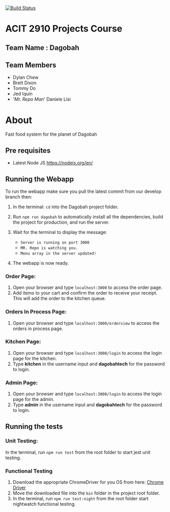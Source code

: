 [![Build Status](https://travis-ci.org/dagobahtech/acit2910.svg?branch=develop)](https://travis-ci.org/dagobahtech/acit2910)

# ACIT 2910 Projects Course

## Team Name : Dagobah

## Team Members

* Dylan Chew
* Brett Dixon
* Tommy Do
* Jed Iquin
* '_Mr. Repo Man_' Daniele Lisi

# About

Fast food system for the planet of Dagobah

## Pre requisites

* Latest Node JS <https://nodejs.org/en/>

## Running the Webapp

To run the webapp make sure you pull the latest commit from our develop branch then:

1. In the terminal: `cd` into the Dagobah project folder.
2. Run `npm run dagobah` to automatically install all the dependencies, build the project for production, and run the server.
3. Wait for the terminal to display the message:

	* `Server is running on port 3000`
	* `MR. Repo is watching you.`
	* `Menu array in the server updated!`
4. The webapp is now ready.

### Order Page:
1. Open your browser and type `localhost:3000` to access the order page.
2. Add items to your cart and confirm the order to receive your receipt. This will add the order to the kitchen queue.

### Orders In Process Page:
1. Open your browser and type `localhost:3000/orderview` to access the orders in process page.

### Kitchen Page:
1. Open your browser and type `localhost:3000/login` to access the login page for the kitchen.
2. Type **kitchen** in the username input and **dagobahtech** for the password to login.

### Admin Page:
1. Open your browser and type `localhost:3000/login` to access the login page for the admin.
2. Type **admin** in the username input and **dagobahtech** for the password to login.

## Running the tests

### Unit Testing:
In the terminal, run `npm run test` from the root folder to start jest unit testing.

### Functional Testing

1. Download the appropriate ChromeDriver for you OS from here: [Chrome Driver](https://chromedriver.storage.googleapis.com/index.html?path=2.29/)
2. Move the downloaded file into the `bin` folder in the project root folder.
3. In the terminal, run `npm run test:night` from the root folder start nightwatch functional testing.




